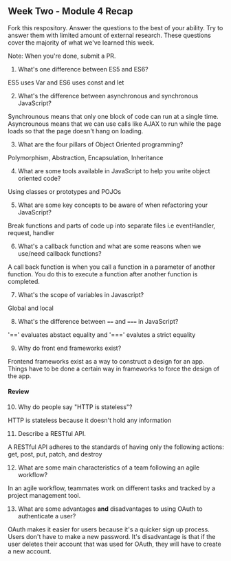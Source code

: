## Week Two - Module 4 Recap

Fork this respository. Answer the questions to the best of your ability. Try to answer them with limited amount of external research. These questions cover the majority of what we've learned this week. 

Note: When you're done, submit a PR. 

1. What's one difference between ES5 and ES6?

  ES5 uses Var and ES6 uses const and let
  
2. What's the difference between asynchronous and synchronous JavaScript? 

  Synchrounous means that only one block of code can run at a single time. Asyncrounous means that we can use calls like AJAX   to run while the page loads so that the page doesn't hang on loading.
  
3. What are the four pillars of Object Oriented programming?

  Polymorphism, Abstraction, Encapsulation, Inheritance
  
4. What are some tools available in JavaScript to help you write object oriented code?

  Using classes or prototypes and POJOs
  
 
5. What are some key concepts to be aware of when refactoring your JavaScript?

  Break functions and parts of code up into separate files i.e eventHandler, request, handler
  
6. What's a callback function and what are some reasons when we use/need callback functions?

  A call back function is when you call a function in a parameter of another function. You do this to execute a function after another function is completed.
  
7. What's the scope of variables in Javascript?

  Global and local
  
8. What's the difference between `==` and `===` in JavaScript?

  '==' evaluates abstact equality and '===' evalutes a strict equality
  
9.  Why do front end frameworks exist?

  Frontend frameworks exist as a way to construct a design for an app. Things have to be done a certain way in frameworks to force the design of the app.

#### Review  

10. Why do people say "HTTP is stateless"?

  HTTP is stateless because it doesn't hold any information
  
11. Describe a RESTful API.

  A RESTful API adheres to the standards of having only the following actions: get, post, put, patch, and destroy
  
12. What are some main characteristics of a team following an agile workflow?
 
  In an agile workflow, teammates work on different tasks and tracked by a project management tool.
  
13. What are some advantages **and** disadvantages to using OAuth to authenticate a user?

  OAuth makes it easier for users because it's a quicker sign up process. Users don't have to make a new password. It's disadvantage is that if the user deletes their account that was used for OAuth, they will have to create a new account.
